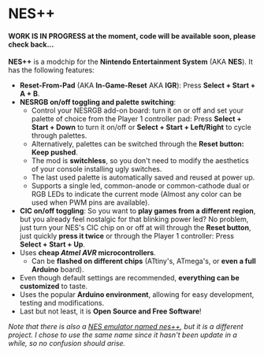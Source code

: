 # NES++

#### WORK IS IN PROGRESS at the moment, code will be available soon, please check back...

**NES++** is a modchip for the **Nintendo Entertainment System** (AKA **NES**). It has the following features:

- **Reset-From-Pad** (AKA **In-Game-Reset** AKA **IGR**): Press **Select + Start + A + B**.
- **NESRGB on/off toggling and palette switching**:
  - Control your NESRGB add-on board: turn it on or off and set your palette of choice from the Player 1 controller pad: Press **Select + Start + Down** to turn it on/off or **Select + Start + Left/Right** to cycle through palettes.
  - Alternatively, palettes can be switched through the **Reset button: Keep pushed**.
  - The mod is **switchless**, so you don't need to modify the aesthetics of your console installing ugly switches.
  - The last used palette is automatically saved and reused at power up.
  - Supports a single led, common-anode or common-cathode dual or RGB LEDs to indicate the current mode (Almost any color can be used when PWM pins are available).
- **CIC on/off toggling**: So you want to **play games from a different region**, but you already feel nostalgic for that blinking power led? No problem, just turn your NES's CIC chip on or off at will through the **Reset button**, just quickly **press it twice** or through the Player 1 controller: Press **Select + Start + Up**.
- Uses **cheap *Atmel AVR* microcontrollers**.
  - Can be **flashed on different chips** (ATtiny's, ATmega's, or **even a full Arduino** board).
- Even though default settings are recommended, **everything can be customized** to taste.
- Uses the popular **Arduino environment**, allowing for easy development, testing and modifications.
- Last but not least, it is **Open Source and Free Software**!

*Note that there is also a [NES emulator named nes++](https://sourceforge.net/projects/nespp/), but it is a different project. I chose to use the same name since it hasn't been update in a while, so no confusion should arise.*
